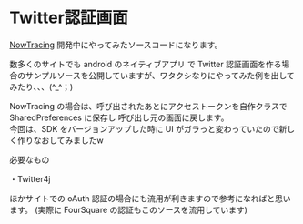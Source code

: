 Twitter認証画面
===========
<p><a href="http://www.soplab.net/android.html#NowTracing">NowTracing</a> 開発中にやってみたソースコードになります。<br /></p>
<p>
数多くのサイトでも android のネイティブアプリ で Twitter 認証画面を作る場合のサンプルソースを公開していますが、ワタクシなりにやってみた例を出してみたり、、、(^_^；)
</p>
<p>
NowTracing の場合は、呼び出されたあとにアクセストークンを自作クラスで SharedPreferences に保存し 呼び出し元の画面に戻します。<br />
今回は、SDK をバージョンアップした時に UI がガラっと変わっていたので新しく作りなおしてみましたw
</p>
<div>
<p>必要なもの</p>
<p>・Twitter4j</p>
</div>
<p>
ほかサイトでの oAuth 認証の場合にも流用が利きますので参考になればと思います。 (実際に FourSquare の認証もこのソースを流用しています)<br />
</p>

